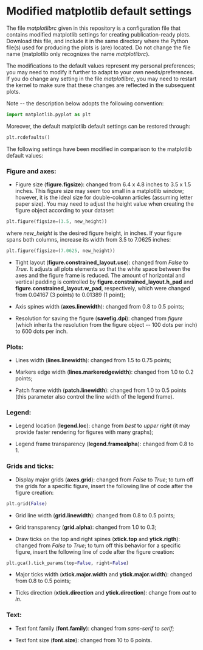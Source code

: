 # Modified matplotlib default settings

The file *matplotlibrc* given in this repository is a configuration file that contains modified matplotlib settings for creating publication-ready plots. Download this file, and include it in the same directory where the Python file(s) used for producing the plots is (are) located. Do not change the file name (matplotlib only recognizes the name *matplotlibrc*).

The modifications to the default values represent my personal preferences; you may need to modify it further to adapt to your own needs/preferences. If you do change any setting in the file *matplotlibrc*, you may need to restart the kernel to make sure that these changes are reflected in the subsequent plots.

Note -- the description below adopts the following convention:
```python
import matplotlib.pyplot as plt
```

Moreover, the default matplotlib default settings can be restored through:
```python
plt.rcdefaults()
```

The following settings have been modified in comparison to the matplotlib default values:

### Figure and axes:

* Figure size (**figure.figsize**): changed from 6.4 x 4.8 inches to 3.5 x 1.5 inches. This figure size may seem too small in a matplotlib window; however, it is the ideal size for double-column articles (assuming letter paper size). You may need to adjust the  height value when creating the figure object according to your dataset:
```python 
plt.figure(figsize=(3.5, new_height))
```

where *new_height* is the desired figure height, in inches. If your figure spans both columns, increase its width from 3.5 to 7.0625 inches:
```python 
plt.figure(figsize=(7.0625, new_height))
```

* Tight layout (**figure.constrained_layout.use**): changed from *False* to *True*. It adjusts all plots elements so that the white space between the axes and the figure frame is reduced. The amount of horizontal and vertical padding is controlled by **figure.constrained_layout.h_pad** and **figure.constrained_layout.w_pad**, respectively, which were changed from 0.04167 (3 points) to 0.01389 (1 point);

* Axis spines width (**axes.linewidth**): changed from 0.8 to 0.5 points;

* Resolution for saving the figure (**savefig.dpi**): changed from *figure* (which inherits the resolution from the figure object -- 100 dots per inch) to 600 dots per inch.

### Plots:

* Lines width (**lines.linewidth**): changed from 1.5 to 0.75 points;

* Markers edge width (**lines.markeredgewidth**): changed from 1.0 to 0.2 points;

* Patch frame width (**patch.linewidth**): changed from 1.0 to 0.5 points (this parameter also control the line width of the legend frame).

### Legend: 

* Legend location (**legend.loc**): change from *best* to *upper right* (it may provide faster rendering for figures with many graphs);

* Legend frame transparency (**legend.framealpha**): changed from 0.8 to 1.

### Grids and ticks:

* Display major grids (**axes.grid**): changed from *False* to *True*; to turn off the grids for a specific figure, insert the following line of code after the figure creation:
```python
plt.grid(False)
```

* Grid line width (**grid.linewidth**): changed from 0.8 to 0.5 points;

* Grid transparency (**grid.alpha**): changed from 1.0 to 0.3;

* Draw ticks on the top and right spines (**xtick.top** and **ytick.rigth**): changed from *False* to *True*; to turn off this behavior for a specific figure, insert the following line of code after the figure creation:
```python
plt.gca().tick_params(top=False, right=False)
```

* Major ticks width (**xtick.major.width** and **ytick.major.width**): changed from 0.8 to 0.5 points;

* Ticks direction (**xtick.direction** and **ytick.direction**): change from *out* to *in*.

### Text:

* Text font family (**font.family**): changed from *sans-serif* to *serif*;

* Text font size (**font.size**): changed from 10 to 6 points.
